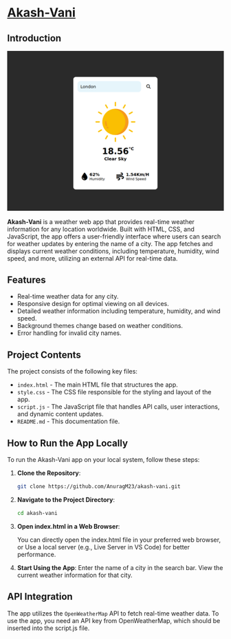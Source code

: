 
# [Akash-Vani](https://anuragm23.github.io/akash-vani/)

## Introduction

![cover-picture](assets/coverPicture.png) 

**Akash-Vani** is a weather web app that provides real-time weather information for any location worldwide. Built with HTML, CSS, and JavaScript, the app offers a user-friendly interface where users can search for weather updates by entering the name of a city. The app fetches and displays current weather conditions, including temperature, humidity, wind speed, and more, utilizing an external API for real-time data.

## Features

- Real-time weather data for any city.
- Responsive design for optimal viewing on all devices.
- Detailed weather information including temperature, humidity, and wind speed.
- Background themes change based on weather conditions.
- Error handling for invalid city names.

## Project Contents

The project consists of the following key files:

- `index.html` - The main HTML file that structures the app.
- `style.css` - The CSS file responsible for the styling and layout of the app.
- `script.js` - The JavaScript file that handles API calls, user interactions, and dynamic content updates.
- `README.md` - This documentation file.

## How to Run the App Locally

To run the Akash-Vani app on your local system, follow these steps:

1. **Clone the Repository**:
   ```bash
   git clone https://github.com/AnuragM23/akash-vani.git
   ```

2. **Navigate to the Project Directory**:

    ```bash
    cd akash-vani
    ```

3. **Open index.html in a Web Browser**:
    
    You can directly open the index.html file in your preferred web browser, or
    Use a local server (e.g., Live Server in VS Code) for better performance.

4. **Start Using the App**:
    Enter the name of a city in the search bar.
    View the current weather information for that city.

## API Integration

The app utilizes the ```OpenWeatherMap``` API to fetch real-time weather data. To use the app, you need an API key from OpenWeatherMap, which should be inserted into the script.js file.

